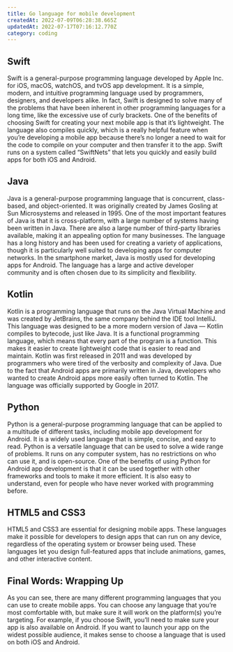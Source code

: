 ```yaml
---
title: Go language for mobile development
createdAt: 2022-07-09T06:28:38.665Z
updatedAt: 2022-07-17T07:16:12.770Z
category: coding
---
```


## Swift

Swift is a general-purpose programming language developed by Apple Inc. for iOS, macOS, watchOS, and tvOS app development. It is a simple, modern, and intuitive programming language used by programmers, designers, and developers alike. In fact, Swift is designed to solve many of the problems that have been inherent in other programming languages for a long time, like the excessive use of curly brackets. One of the benefits of choosing Swift for creating your next mobile app is that it’s lightweight. The language also compiles quickly, which is a really helpful feature when you’re developing a mobile app because there’s no longer a need to wait for the code to compile on your computer and then transfer it to the app. Swift runs on a system called “SwiftNets” that lets you quickly and easily build apps for both iOS and Android.

## Java

Java is a general-purpose programming language that is concurrent, class-based, and object-oriented. It was originally created by James Gosling at Sun Microsystems and released in 1995. One of the most important features of Java is that it is cross-platform, with a large number of systems having been written in Java. There are also a large number of third-party libraries available, making it an appealing option for many businesses. The language has a long history and has been used for creating a variety of applications, though it is particularly well suited to developing apps for computer networks. In the smartphone market, Java is mostly used for developing apps for Android. The language has a large and active developer community and is often chosen due to its simplicity and flexibility.

## Kotlin

Kotlin is a programming language that runs on the Java Virtual Machine and was created by JetBrains, the same company behind the IDE tool IntelliJ. This language was designed to be a more modern version of Java — Kotlin compiles to bytecode, just like Java. It is a functional programming language, which means that every part of the program is a function. This makes it easier to create lightweight code that is easier to read and maintain. Kotlin was first released in 2011 and was developed by programmers who were tired of the verbosity and complexity of Java. Due to the fact that Android apps are primarily written in Java, developers who wanted to create Android apps more easily often turned to Kotlin. The language was officially supported by Google in 2017.

## Python

Python is a general-purpose programming language that can be applied to a multitude of different tasks, including mobile app development for Android. It is a widely used language that is simple, concise, and easy to read. Python is a versatile language that can be used to solve a wide range of problems. It runs on any computer system, has no restrictions on who can use it, and is open-source. One of the benefits of using Python for Android app development is that it can be used together with other frameworks and tools to make it more efficient. It is also easy to understand, even for people who have never worked with programming before.

## HTML5 and CSS3

HTML5 and CSS3 are essential for designing mobile apps. These languages make it possible for developers to design apps that can run on any device, regardless of the operating system or browser being used. These languages let you design full-featured apps that include animations, games, and other interactive content.

## Final Words: Wrapping Up

As you can see, there are many different programming languages that you can use to create mobile apps. You can choose any language that you’re most comfortable with, but make sure it will work on the platform(s) you’re targeting. For example, if you choose Swift, you’ll need to make sure your app is also available on Android. If you want to launch your app on the widest possible audience, it makes sense to choose a language that is used on both iOS and Android.
